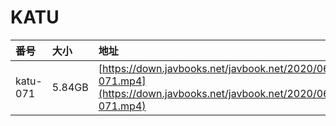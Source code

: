 # KATU

| 番号 | 大小 | 地址 |
| :--- | :--- | :--- |
| katu-071 | 5.84GB | [https://down.javbooks.net/javbook.net/2020/06/23/katu-071.mp4](https://down.javbooks.net/javbook.net/2020/06/23/katu-071.mp4) |

